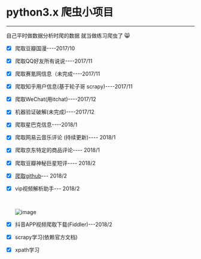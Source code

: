# python3.x 爬虫小项目

---

自己平时做数据分析时爬的数据 就当做练习爬虫了 :smile_cat:

- [x] 爬取豆瓣国漫----2017/10

- [x] 爬取QQ好友所有说说----2017/11

- [x] 爬取赛氪网信息（未完成----2017/11

- [x] 爬取知乎用户信息(基于轮子哥 scrapy)----2017/11

- [x] 爬取WeChat(用itchat)----2017/12

- [x] 机器验证破解(未完成)----2017/12

- [x] 爬取星巴克信息----2018/1

- [x] 爬取网易云音乐评论 (持续更新)---- 2018/1

- [x] 爬取京东特定的商品评论---- 2018/1

- [x] 爬取豆瓣神秘巨星短评---- 2018/2

- [x] [爬取github](http://www.kongwiki.online/%E6%8A%80%E6%9C%AF/2018/02/19/%E5%AF%B9github%E7%94%A8%E6%88%B7%E8%BF%9B%E8%A1%8C%E5%88%86%E6%9E%90.html)--- 2018/2

- [x] vip视频解析助手--- 2018/2     

  ​

  ![image](https://raw.githubusercontent.com/KongWiKi/spider/master/image/vip-%E7%A0%B4%E8%A7%A3.png)


* [x] 抖音APP视频爬取下载(Fiddler)---2018/2
* [x] scrapy学习(依赖官方文档)
* [x] xpath学习







